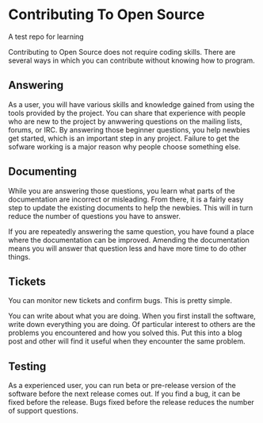 # Contributing To Open Source

A test repo for learning

Contributing to Open Source does not require coding skills.  There are several ways in which you can contribute without knowing how to program.


## Answering

As a user, you will have various skills and knowledge gained from using the tools provided by the project.  You can share that experience with people who are new to the project by anwwering questions on the mailing lists, forums, or IRC. By answering those beginner questions, you help newbies get started, which is an important step in any project.  Failure to get the sofware working is a major reason why people choose something else.

## Documenting

While you are answering those questions, you learn what parts of the documentation are incorrect or misleading.  From there, it is a fairly easy step to update the existing documents to help the newbies.  This will in turn reduce the number of questions you have to answer.

If you are repeatedly answering the same question, you have found a place where the documentation can be improved.  Amending the documentation means you will answer that question less and have more time to do other things.

## Tickets

You can monitor new tickets and confirm bugs.  This is pretty simple.

You can write about what you are doing.  When you first install the software, write down everything you are doing. Of particular interest to others are the problems you encountered and how you solved this.  Put this into a blog post and other will find it useful when they encounter the same problem.

## Testing

As a experienced user, you can run beta or pre-release version of the software before the next release comes out. If you find a bug, it can be fixed before the release.  Bugs fixed before the release reduces the number of support questions.
